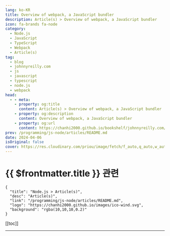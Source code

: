 ```yaml
---
lang: ko-KR
title: Overview of webpack, a JavaScript bundler
description: Article(s) > Overview of webpack, a JavaScript bundler
icon: fa-brands fa-node
category: 
  - Node.js
  - JavaScript
  - TypeScript
  - Webpack
  - Article(s)
tag: 
  - blog
  - johnnyreilly.com
  - js
  - javascript
  - typescript
  - node.js
  - webpack
head:
  - - meta:
    - property: og:title
      content: Article(s) > Overview of webpack, a JavaScript bundler
    - property: og:description
      content: Overview of webpack, a JavaScript bundler
    - property: og:url
      content: https://chanhi2000.github.io/bookshelf/johnnyreilly.com/webpack-overview.html  
prev: /programming/js-node/articles/README.md
date: 2024-04-06
isOriginal: false
cover: https://res.cloudinary.com/priou/image/fetch/f_auto,q_auto,w_auto,dpr_auto/https://johnnyreilly.com/assets/images/title-image-510ccb17fb0abf91a6a1fca2ba757f19.png
---
```


# {{ $frontmatter.title }} 관련

```component VPCard
{
  "title": "Node.js > Article(s)",
  "desc": "Article(s)",
  "link": "/programming/js-node/articles/README.md",
  "logo": "https://chanhi2000.github.io/images/ico-wind.svg",
  "background": "rgba(10,10,10,0.2)"
}
```

[[toc]]

---

<SiteInfo
  name="Overview of webpack, a JavaScript bundler | johnnyreilly"
  desc="webpack is a JavaScript bundler that helps you bundle your code into a single file. It's a great tool for optimizing your code and improving performance."
  url="https://johnnyreilly.com/webpack-overview"
  logo="https://johnnyreilly.com/favicon.ico"
  preview="https://res.cloudinary.com/priou/image/fetch/f_auto,q_auto,w_auto,dpr_auto/https://johnnyreilly.com/assets/images/title-image-510ccb17fb0abf91a6a1fca2ba757f19.png"/>

<!-- TODO: 작성 -->
